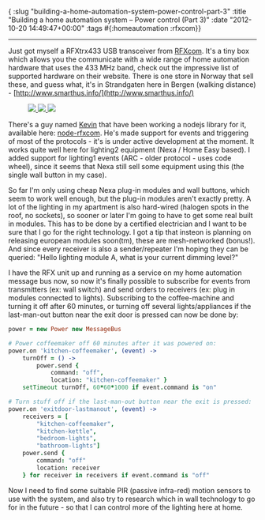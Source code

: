 { :slug "building-a-home-automation-system-power-control-part-3"
  :title "Building a home automation system – Power control (Part 3)"
  :date "2012-10-20 14:49:47+00:00"
  :tags #{:homeautomation :rfxcom}}

------

Just got myself a RFXtrx433 USB transceiver from [RFXcom](http://www.rfxcom.com/transceivers.htm). It's a tiny box which allows you the communicate with a wide range of home automation hardware that uses the 433 MHz band, check out the impressive list of supported hardware on their website. There is one store in Norway that sell these, and guess what, it's in Strandgaten here in Bergen (walking distance) - [http://www.smarthus.info/](http://www.smarthus.info/)


<figure class="third">
  <a href="/images/2012-10-20-building-a-home-automation-system-power-control-part-3/rfxtrx.jpg">
    <img src="/images/2012-10-20-building-a-home-automation-system-power-control-part-3/rfxtrx.jpg">
  </a>
  <a href="/images/2012-10-20-building-a-home-automation-system-power-control-part-3/nexa3.png">
    <img src="/images/2012-10-20-building-a-home-automation-system-power-control-part-3/nexa3.png">
  </a>
  <a href="/images/2012-10-20-building-a-home-automation-system-power-control-part-3/nexa-button.png">
    <img src="/images/2012-10-20-building-a-home-automation-system-power-control-part-3/nexa-button.png">
  </a>
</figure>

There's a guy named [Kevin](http://bigkevmcd.com/) that have been working a nodejs library for it, available here: [node-rfxcom](https://github.com/bigkevmcd/node-rfxcom). He's made support for events and triggering of most of the protocols - it's is under active development at the moment. It works quite well here for lighting2 equipment (Nexa / Home Easy based). I added support for lighting1 events (ARC - older protocol - uses code wheel), since it seems that Nexa still sell some equipment using this (the single wall button in my case).

So far I'm only using cheap Nexa plug-in modules and wall buttons, which seem to work well enough, but the plug-in modules aren't exactly pretty. A lot of the lighting in my apartment is also hard-wired (halogen spots in the roof, no sockets), so sooner or later I'm going to have to get some real built in modules. This has to be done by a certified electrician and I want to be sure that I go for the right technology. I got a tip that insteon is planning on releasing european modules soon(tm), these are mesh-networked (bonus!). And since every receiver is also a sender/repeater I'm hoping they can be queried: "Hello lighting module A, what is your current dimming level?"

I have the RFX unit up and running as a service on my home automation message bus now, so now it's finally possible to subscribe for events from transmitters (ex: wall switch) and send orders to receivers (ex: plug in modules connected to lights). Subscribing to the coffee-machine and turning it off after 60 minutes, or turning off several lights/appliances if the last-man-out button near the exit door is pressed can now be done by:

~~~ coffeescript
power = new Power new MessageBus

# Power coffeemaker off 60 minutes after it was powered on:
power.on 'kitchen-coffeemaker', (event) ->
	turnOff = () ->
		power.send {
			command: "off",
			location: "kitchen-coffeemaker" }
	setTimeout turnOff, 60*60*1000 if event.command is "on"

# Turn stuff off if the last-man-out button near the exit is pressed:
power.on 'exitdoor-lastmanout', (event) ->
	receivers = [
		"kitchen-coffeemaker",
		"kitchen-kettle",
		"bedroom-lights",
		"bathroom-lights"]
	power.send {
		command: "off"
		location: receiver
	} for receiver in receivers if event.command is "off"
~~~

Now I need to find some suitable PIR (passive infra-red) motion sensors to use with the system, and also try to research which in wall technology to go for in the future - so that I can control more of the lighting here at home.
